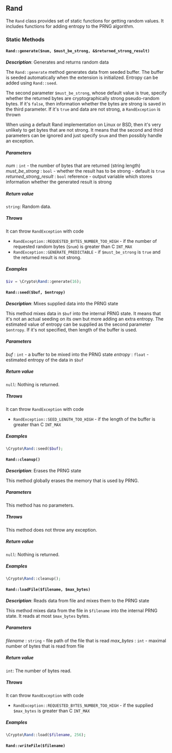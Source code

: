 ## Rand

The `Rand` class provides set of static functions for getting
random values. It includes functions for adding entropy to
the PRNG algorithm.

### Static Methods

#### `Rand::generate($num, $must_be_strong, &$returned_strong_result)`

_**Description**_: Generates and returns random data

The `Rand::generate` method generates data from seeded buffer.
The buffer is seeded automatically when the extension is initialized.
Entropy can be added using `Rand::seed`.

The second parameter `$must_be_strong`, whose default value is true,
specify whether the returned bytes are cryptographically strong
pseudo-random bytes. If it's `false`, then information whether
the bytes are strong is saved in the third parameter. If it's `true`
and data are not strong, a `RandException` is thrown

When using a default Rand implementation on Linux or BSD, then it's
very unlikely to get bytes that are not strong. It means that
the second and third parameters can be ignored and just
specify `$num` and then possibly handle an exception.

##### *Parameters*

*num* : `int` - the number of bytes that are returned (string length)
*must_be_strong* : `bool` - whether the result has to be strong -
default is `true`
*returned_strong_result* : `bool` reference - output variable
which stores information whether the generated result is strong

##### *Return value*

`string`: Random data.

##### *Throws*

It can throw `RandException` with code

- `RandException::REQUESTED_BYTES_NUMBER_TOO_HIGH` - if the number
of requested random bytes (`$num`) is greater than C `INT_MAX`
- `RandException::GENERATE_PREDICTABLE` - if `$must_be_strong`
is `true` and the returned result is not strong.

##### *Examples*

```php
$iv = \Crypto\Rand::generate(16);
```

#### `Rand::seed($buf, $entropy)`

_**Description**_: Mixes supplied data into the PRNG state

This method mixes data in `$buf` into the internal PRNG state. It
means that it's not an actual seeding on its own but more adding
an extra entropy. The estimated value of entropy can be supplied
as the second parameter `$entropy`. If it's not specified, then
length of the buffer is used.

##### *Parameters*

*buf* : `int` - a buffer to be mixed into the PRNG state
*entropy* : `float` - estimated entropy of the data in `$buf`

##### *Return value*

`null`: Nothing is returned.

##### *Throws*

It can throw `RandException` with code

- `RandException::SEED_LENGTH_TOO_HIGH` - if the length of
the buffer is greater than C `INT_MAX`

##### *Examples*

```php
\Crypto\Rand::seed($buf);
```

#### `Rand::cleanup()`

_**Description**_: Erases the PRNG state

This method globally erases the memory that is used by PRNG.

##### *Parameters*

This method has no parameters.

##### *Throws*

This method does not throw any exception.

##### *Return value*

`null`: Nothing is returned.

##### *Examples*

```php
\Crypto\Rand::cleanup();
```

#### `Rand::loadFile($filename, $max_bytes)`

_**Description**_: Reads data from file and mixes them to the PRNG
state

This method mixes data from the file in `$filename` into
the internal PRNG state. It reads at most `$max_bytes` bytes.

##### *Parameters*

*filename* : `string` - file path of the file that is read
*max_bytes* : `int` - maximal number of bytes that is read
from file

##### *Return value*

`int`: The number of bytes read.

##### *Throws*

It can throw `RandException` with code

- `RandException::REQUESTED_BYTES_NUMBER_TOO_HIGH` - if the supplied
`$max_bytes` is greater than C `INT_MAX`

##### *Examples*

```php
\Crypto\Rand::load($filename, 256);
```

#### `Rand::writeFile($filename)`